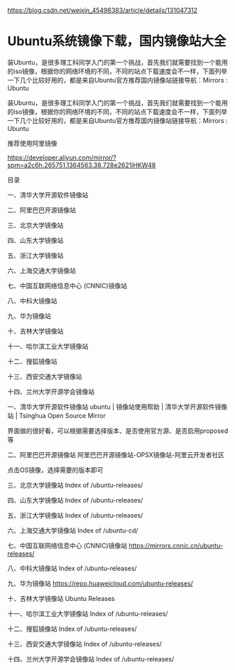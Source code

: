 https://blog.csdn.net/weixin_45498383/article/details/131047312



# Ubuntu系统镜像下载，国内镜像站大全

装Ubuntu，是很多理工科同学入门的第一个挑战，首先我们就需要找到一个能用的iso镜像，根据你的网络环境的不同，不同的站点下载速度会不一样，下面列举一下几个比较好用的，都是来自Ubuntu官方推荐国内镜像站链接导航：Mirrors : Ubuntu

装Ubuntu，是很多理工科同学入门的第一个挑战，首先我们就需要找到一个能用的iso镜像，根据你的网络环境的不同，不同的站点下载速度会不一样，下面列举一下几个比较好用的，都是来自Ubuntu官方推荐国内镜像站链接导航：Mirrors : Ubuntu





推荐使用阿里镜像

https://developer.aliyun.com/mirror/?spm=a2c6h.265751.1364563.38.728e2621iHKW48



目录

一、清华大学开源软件镜像站

二、阿里巴巴开源镜像站

三、北京大学镜像站

四、山东大学镜像站

五、浙江大学镜像站

六、上海交通大学镜像站

七、中国互联网络信息中心 (CNNIC)镜像站

八、中科大镜像站

九、华为镜像站

十、吉林大学镜像站

十一、哈尔滨工业大学镜像站

十二、搜狐镜像站

十三、西安交通大学镜像站

十四、兰州大学开源学会镜像站

一、清华大学开源软件镜像站
ubuntu | 镜像站使用帮助 | 清华大学开源软件镜像站 | Tsinghua Open Source Mirror

界面做的很好看，可以根据需要选择版本、是否使用官方源、是否启用proposed等 



 二、阿里巴巴开源镜像站
阿里巴巴开源镜像站-OPSX镜像站-阿里云开发者社区

点击OS镜像，选择需要的版本即可





三、北京大学镜像站
Index of /ubuntu-releases/



 四、山东大学镜像站
Index of /ubuntu-releases/



 五、浙江大学镜像站
Index of /ubuntu-releases/



六、上海交通大学镜像站
Index of /ubuntu-cd/



七、中国互联网络信息中心 (CNNIC)镜像站
https://mirrors.cnnic.cn/ubuntu-releases/



八、中科大镜像站
Index of /ubuntu-releases/



 九、华为镜像站
https://repo.huaweicloud.com/ubuntu-releases/



 十、吉林大学镜像站
Ubuntu Releases



十一、哈尔滨工业大学镜像站
Index of /ubuntu-releases/



 十二、搜狐镜像站
Index of /ubuntu-releases/



 十三、西安交通大学镜像站
Index of /ubuntu-releases/



十四、兰州大学开源学会镜像站
Index of /ubuntu-releases/

